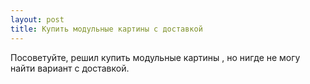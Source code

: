 ```yaml
---
layout: post 
title: Купить модульные картины с доставкой 
--- 
```

Посоветуйте, решил купить модульные картины , но нигде не могу найти вариант с доставкой.